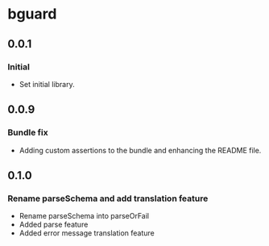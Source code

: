 # bguard

## 0.0.1

### Initial

- Set initial library.

## 0.0.9

### Bundle fix

- Adding custom assertions to the bundle and enhancing the README file.

## 0.1.0

### Rename parseSchema and add translation feature

- Rename parseSchema into parseOrFail
- Added parse feature
- Added error message translation feature
